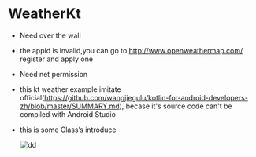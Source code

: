 # WeatherKt
* Need over the wall
* the appid is invalid,you can go to http://www.openweathermap.com/ register and apply one
* Need net permission
* this kt weather example  imitate official(https://github.com/wangjiegulu/kotlin-for-android-developers-zh/blob/master/SUMMARY.md), becase it's source code can't be compiled with Android Studio 
*  this is some Class’s introduce
    
    ![dd](https://i.imgur.com/vESBakr.png)
